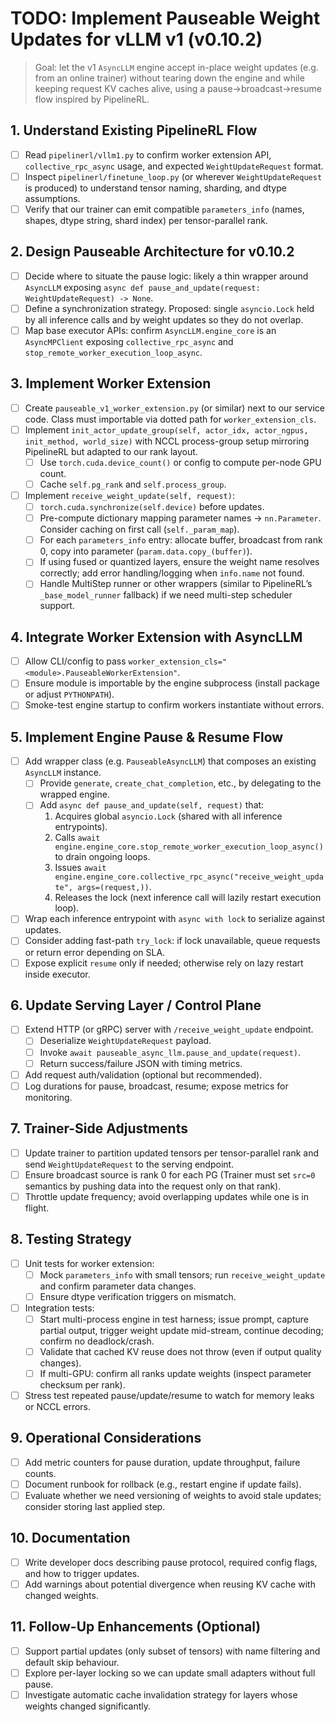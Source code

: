 # TODO: Implement Pauseable Weight Updates for vLLM v1 (v0.10.2)

> Goal: let the v1 `AsyncLLM` engine accept in-place weight updates (e.g. from an online trainer) without tearing down the engine and while keeping request KV caches alive, using a pause→broadcast→resume flow inspired by PipelineRL.

## 1. Understand Existing PipelineRL Flow
- [ ] Read `pipelinerl/vllm1.py` to confirm worker extension API, `collective_rpc_async` usage, and expected `WeightUpdateRequest` format.
- [ ] Inspect `pipelinerl/finetune_loop.py` (or wherever `WeightUpdateRequest` is produced) to understand tensor naming, sharding, and dtype assumptions.
- [ ] Verify that our trainer can emit compatible `parameters_info` (names, shapes, dtype string, shard index) per tensor-parallel rank.

## 2. Design Pauseable Architecture for v0.10.2
- [ ] Decide where to situate the pause logic: likely a thin wrapper around `AsyncLLM` exposing `async def pause_and_update(request: WeightUpdateRequest) -> None`.
- [ ] Define a synchronization strategy. Proposed: single `asyncio.Lock` held by all inference calls and by weight updates so they do not overlap.
- [ ] Map base executor APIs: confirm `AsyncLLM.engine_core` is an `AsyncMPClient` exposing `collective_rpc_async` and `stop_remote_worker_execution_loop_async`.

## 3. Implement Worker Extension
- [ ] Create `pauseable_v1_worker_extension.py` (or similar) next to our service code. Class must importable via dotted path for `worker_extension_cls`.
- [ ] Implement `init_actor_update_group(self, actor_idx, actor_ngpus, init_method, world_size)` with NCCL process-group setup mirroring PipelineRL but adapted to our rank layout.
  - [ ] Use `torch.cuda.device_count()` or config to compute per-node GPU count.
  - [ ] Cache `self.pg_rank` and `self.process_group`.
- [ ] Implement `receive_weight_update(self, request)`:
  - [ ] `torch.cuda.synchronize(self.device)` before updates.
  - [ ] Pre-compute dictionary mapping parameter names → `nn.Parameter`. Consider caching on first call (`self._param_map`).
  - [ ] For each `parameters_info` entry: allocate buffer, broadcast from rank 0, copy into parameter (`param.data.copy_(buffer)`).
  - [ ] If using fused or quantized layers, ensure the weight name resolves correctly; add error handling/logging when `info.name` not found.
  - [ ] Handle MultiStep runner or other wrappers (similar to PipelineRL’s `_base_model_runner` fallback) if we need multi-step scheduler support.

## 4. Integrate Worker Extension with AsyncLLM
- [ ] Allow CLI/config to pass `worker_extension_cls="<module>.PauseableWorkerExtension"`.
- [ ] Ensure module is importable by the engine subprocess (install package or adjust `PYTHONPATH`).
- [ ] Smoke-test engine startup to confirm workers instantiate without errors.

## 5. Implement Engine Pause & Resume Flow
- [ ] Add wrapper class (e.g. `PauseableAsyncLLM`) that composes an existing `AsyncLLM` instance.
  - [ ] Provide `generate`, `create_chat_completion`, etc., by delegating to the wrapped engine.
  - [ ] Add `async def pause_and_update(self, request)` that:
    1. Acquires global `asyncio.Lock` (shared with all inference entrypoints).
    2. Calls `await engine.engine_core.stop_remote_worker_execution_loop_async()` to drain ongoing loops.
    3. Issues `await engine.engine_core.collective_rpc_async("receive_weight_update", args=(request,))`.
    4. Releases the lock (next inference call will lazily restart execution loop).
- [ ] Wrap each inference entrypoint with `async with lock` to serialize against updates.
- [ ] Consider adding fast-path `try_lock`: if lock unavailable, queue requests or return error depending on SLA.
- [ ] Expose explicit `resume` only if needed; otherwise rely on lazy restart inside executor.

## 6. Update Serving Layer / Control Plane
- [ ] Extend HTTP (or gRPC) server with `/receive_weight_update` endpoint.
  - [ ] Deserialize `WeightUpdateRequest` payload.
  - [ ] Invoke `await pauseable_async_llm.pause_and_update(request)`.
  - [ ] Return success/failure JSON with timing metrics.
- [ ] Add request auth/validation (optional but recommended).
- [ ] Log durations for pause, broadcast, resume; expose metrics for monitoring.

## 7. Trainer-Side Adjustments
- [ ] Update trainer to partition updated tensors per tensor-parallel rank and send `WeightUpdateRequest` to the serving endpoint.
- [ ] Ensure broadcast source is rank 0 for each PG (Trainer must set `src=0` semantics by pushing data into the request only on that rank).
- [ ] Throttle update frequency; avoid overlapping updates while one is in flight.

## 8. Testing Strategy
- [ ] Unit tests for worker extension:
  - [ ] Mock `parameters_info` with small tensors; run `receive_weight_update` and confirm parameter data changes.
  - [ ] Ensure dtype verification triggers on mismatch.
- [ ] Integration tests:
  - [ ] Start multi-process engine in test harness; issue prompt, capture partial output, trigger weight update mid-stream, continue decoding; confirm no deadlock/crash.
  - [ ] Validate that cached KV reuse does not throw (even if output quality changes).
  - [ ] If multi-GPU: confirm all ranks update weights (inspect parameter checksum per rank).
- [ ] Stress test repeated pause/update/resume to watch for memory leaks or NCCL errors.

## 9. Operational Considerations
- [ ] Add metric counters for pause duration, update throughput, failure counts.
- [ ] Document runbook for rollback (e.g., restart engine if update fails).
- [ ] Evaluate whether we need versioning of weights to avoid stale updates; consider storing last applied step.

## 10. Documentation
- [ ] Write developer docs describing pause protocol, required config flags, and how to trigger updates.
- [ ] Add warnings about potential divergence when reusing KV cache with changed weights.

## 11. Follow-Up Enhancements (Optional)
- [ ] Support partial updates (only subset of tensors) with name filtering and default skip behaviour.
- [ ] Explore per-layer locking so we can update small adapters without full pause.
- [ ] Investigate automatic cache invalidation strategy for layers whose weights changed significantly.

